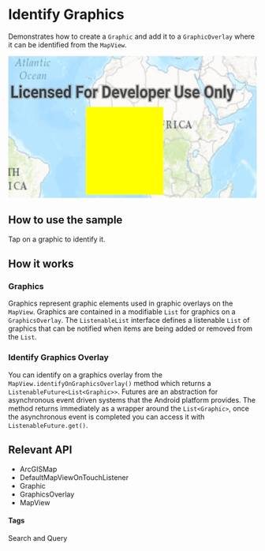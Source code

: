 # Identify Graphics
Demonstrates how to create a `Graphic` and add it to a `GraphicOverlay` where it can be identified from the `MapView`.

![Identify Graphics App](identify-graphics.png)

## How to use the sample
Tap on a graphic to identify it.

## How it works
### Graphics
Graphics represent graphic elements used in graphic overlays on the `MapView`. Graphics are contained in a modifiable `List` for graphics on a `GraphicsOverlay`.  The `ListenableList` interface defines a listenable `List` of graphics that can be notified when items are being added or removed from the `List`.

### Identify Graphics Overlay
You can identify on a graphics overlay from the `MapView.identifyOnGraphicsOverlay()` method which returns a `ListenableFuture<List<Graphic>>`.  Futures are an abstraction for asynchronous event driven systems that the Android platform provides.  The method returns immediately as a wrapper around the `List<Graphic>`, once the asynchronous event is completed you can access it with `ListenableFuture.get()`.


## Relevant API
* ArcGISMap
* DefaultMapViewOnTouchListener
* Graphic
* GraphicsOverlay
* MapView

#### Tags
Search and Query